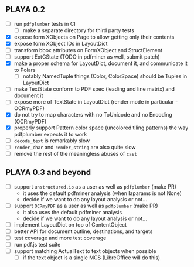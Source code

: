 ## PLAYA 0.2
- [ ] run `pdfplumber` tests in CI
  - [ ] make a separate directory for third party tests
- [x] expose form XObjects on Page to allow getting only their contents
- [x] expose form XObject IDs in LayoutDict
- [ ] transform bbox attributes on FormXObject and StructElement
- [ ] support ExtGState (TODO in pdfminer as well, submit patch)
- [x] make a proper schema for LayoutDict, document it, and communicate it to Polars
  - [ ] notably NamedTuple things (Color, ColorSpace) should be Tuples in LayoutDict
- [ ] make TextState conform to PDF spec (leading and line matrix) and document it
- [ ] expose more of TextState in LayoutDict (render mode in particular - OCRmyPDF)
- [x] do not try to map characters with no ToUnicode and no Encoding (OCRmyPDF)
- [x] properly support Pattern color space (uncolored tiling patterns) the
      way pdfplumber expects it to work
- [ ] `decode_text` is remarkably slow
- [ ] `render_char` and `render_string` are also quite slow
- [ ] remove the rest of the meaningless abuses of `cast`

## PLAYA 0.3 and beyond
- [ ] support `unstructured.io` as a user as well as `pdfplumber` (make PR)
  - it uses the default pdfminer analysis (when laparams is not None)
  - decide if we want to do any layout analysis or not...
- [ ] support `OCRmyPDF` as a user as well as `pdfplumber` (make PR)
  - it also uses the default pdfminer analysis
  - decide if we want to do any layout analysis or not...
- [ ] implement LayoutDict on top of ContentObject
- [ ] better API for document outline, destinations, and targets
- [ ] test coverage and more test coverage
- [ ] run pdf.js test suite
- [ ] support matching ActualText to text objects when possible
  - [ ] if the text object is a single MCS (LibreOffice will do this)
